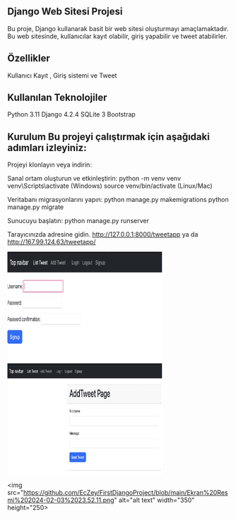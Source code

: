 ## Django Web Sitesi Projesi 

Bu proje, Django  kullanarak basit bir web sitesi oluşturmayı amaçlamaktadır. Bu web sitesinde, kullanıcılar kayıt olabilir, giriş yapabilir ve tweet atabilirler.

## Özellikler 

Kullanıcı  Kayıt , Giriş sistemi ve Tweet

## Kullanılan Teknolojiler 

Python 3.11 Django 4.2.4  SQLite 3 Bootstrap

## Kurulum Bu projeyi çalıştırmak için aşağıdaki adımları izleyiniz: 

Projeyi klonlayın veya indirin:

Sanal ortam oluşturun ve etkinleştirin: python -m venv venv venv\Scripts\activate (Windows) source venv/bin/activate (Linux/Mac)

Veritabanı migrasyonlarını yapın: python manage.py makemigrations python manage.py migrate

Sunucuyu başlatın: python manage.py runserver

Tarayıcınızda adresine gidin. http://127.0.0.1:8000/tweetapp ya da  http://167.99.124.63/tweetapp/ 

<img src="https://github.com/EcZey/FirstDjangoProject/blob/main/Ekran%20Resmi%202024-02-03%2023.49.28.png" alt="alt text" width="350" height="250">

<img src="https://github.com/EcZey/FirstDjangoProject/blob/main/Ekran%20Resmi%202024-02-03%2023.51.57.png" alt="alt text" width="350" height="250">

<img src="https://github.com/EcZey/FirstDjangoProject/blob/main/Ekran%20Resmi%202024-02-03%2023.52.11.png" alt="alt text" width="350" height="250>

